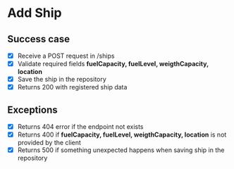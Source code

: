 # Add Ship

## Success case
- [x] Receive a POST request in /ships
- [x] Validate required fields **fuelCapacity, fuelLevel, weigthCapacity, location**
- [x] Save the ship in the repository
- [x] Returns 200 with registered ship data

## Exceptions
- [x] Returns 404 error if the endpoint not exists
- [x] Returns 400 if **fuelCapacity, fuelLevel, weigthCapacity, location** is not provided by the client
- [x] Returns 500 if something unexpected happens when saving ship in the repository